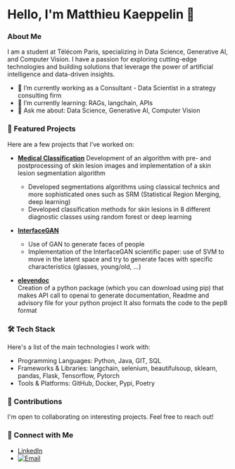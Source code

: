 
# Hello, I'm Matthieu Kaeppelin 👋

### About Me
I am a student at Télécom Paris, specializing in Data Science, Generative AI, and Computer Vision. I have a passion for exploring cutting-edge technologies and building solutions that leverage the power of artificial intelligence and data-driven insights.

- 🔭 I’m currently working as a Consultant - Data Scientist in a strategy consulting firm
- 🌱 I’m currently learning: RAGs, langchain, APIs 
- 💬 Ask me about: Data Science, Generative AI, Computer Vision

### 🚀 Featured Projects
Here are a few projects that I’ve worked on:

- [**Medical Classification**](https://github.com/matt-kaep/IMA-205---Projet-Github)
  Development of an algorithm with pre- and postprocessing of skin lesion images and implementation of a skin lesion segmentation algorithm
  - Developed segmentations algorithms using classical technics and more sophisticated ones such as SRM (Statistical Region Merging, deep learning)
  - Developed classification methods for skin lesions in 8 different diagnostic classes using random forest or deep learning
  
- [**InterfaceGAN**](link-to-project-repo)  
  - Use of GAN to generate faces of people
  - Implementation of the InterfaceGAN scientific paper: use of SVM to move in the latent space and try to generate faces with specific characteristics (glasses, young/old, ...)
    
- [**elevendoc**](https://github.com/matt-kaep/automated_python_documentation)  
  Creation of a python package (which you can download using pip) that makes API call to openai to generate documentation, Readme and advisory file for your python project
  It also formats the code to the pep8 format

### 🛠 Tech Stack
Here's a list of the main technologies I work with:

- Programming Languages: Python, Java, GIT, SQL
- Frameworks & Libraries: langchain, selenium, beautifulsoup, sklearn, pandas, Flask, Tensorflow, Pytorch
- Tools & Platforms: GitHub, Docker, Pypi, Poetry

### 🌟 Contributions
I'm open to collaborating on interesting projects. Feel free to reach out!

### 🔗 Connect with Me
- [LinkedIn](https://www.linkedin.com/in/matthieu-kaeppelin/)
- [![Email](https://img.shields.io/badge/Email-red?style=flat-square&logo=gmail)](mailto:matthieu.kaeppelin@gmail.com)
